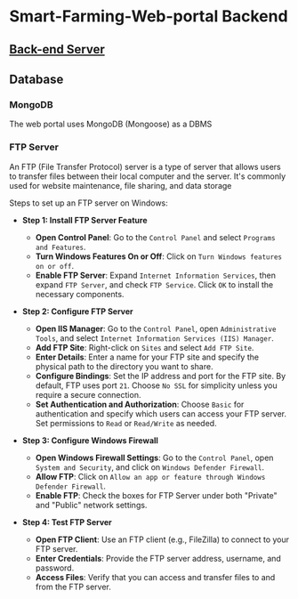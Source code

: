 # Smart-Farming-Web-portal Backend

## [Back-end Server](be-server)

## Database

### MongoDB

The web portal uses MongoDB (Mongoose) as a DBMS

### FTP Server

An FTP (File Transfer Protocol) server is a type of server that allows users to transfer files between their local computer and the server. It's commonly used for website maintenance, file sharing, and data storage

Steps to set up an FTP server on Windows:

- **Step 1: Install FTP Server Feature**
	- **Open Control Panel**: Go to the `Control Panel` and select `Programs and Features`.
	- **Turn Windows Features On or Off**: Click on `Turn Windows features on or off`.
	- **Enable FTP Server**: Expand `Internet Information Services`, then expand `FTP Server`, and check `FTP Service`. Click `OK` to install the necessary components.

- **Step 2: Configure FTP Server**
	- **Open IIS Manager**: Go to the `Control Panel`, open `Administrative Tools`, and select `Internet Information Services (IIS) Manager`.
	- **Add FTP Site**: Right-click on `Sites` and select `Add FTP Site`.
	- **Enter Details**: Enter a name for your FTP site and specify the physical path to the directory you want to share.
	- **Configure Bindings**: Set the IP address and port for the FTP site. By default, FTP uses port `21`. Choose `No SSL` for simplicity unless you require a secure connection.
	- **Set Authentication and Authorization**: Choose `Basic` for authentication and specify which users can access your FTP server. Set permissions to `Read` or `Read/Write` as needed.

- **Step 3: Configure Windows Firewall**
	- **Open Windows Firewall Settings**: Go to the `Control Panel`, open `System and Security`, and click on `Windows Defender Firewall`.
	- **Allow FTP**: Click on `Allow an app or feature through Windows Defender Firewall`.
	- **Enable FTP**: Check the boxes for FTP Server under both "Private" and "Public" network settings.

- **Step 4: Test FTP Server**
	- **Open FTP Client**: Use an FTP client (e.g., FileZilla) to connect to your FTP server.
	- **Enter Credentials**: Provide the FTP server address, username, and password.
	- **Access Files**: Verify that you can access and transfer files to and from the FTP server.
